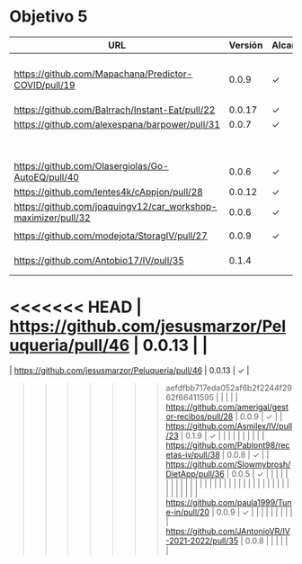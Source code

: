 # Objetivo 5

| URL                                        | Versión | Alcanzado |
|--------------------------------------------|---------|-----------|
| <!-- Enlace de noise-kngdm --> | | |
| <!-- Enlace de Esturillo98 --> | | |
| <!-- Enlace de LuisArostegui --> | | |
| <!-- Enlace de Paszser --> | | |
| https://github.com/Mapachana/Predictor-COVID/pull/19 | 0.0.9 | ✓ |
| <!-- Enlace de eantoniocalo18 --> | | |
| <!-- Enlace de NachoCarher --> | | |
| <!-- Enlace de C L A --> | | |
| https://github.com/Balrrach/Instant-Eat/pull/22 | 0.0.17 | ✓ |
| https://github.com/alexespana/barpower/pull/31 | 0.0.7 | ✓ |
| <!-- Enlace de Javierexmar --> | | |
| <!-- Enlace de MarinoFajardo --> | | |
| <!-- Enlace de danifm1321 --> | | |
| <!-- Enlace de josevilchez247 --> | | |
| <!-- Enlace de arguellesm --> | | |
| <!-- Enlace de DFolchA --> | | |
| <!-- Enlace de JaimeGM96 --> | | |
| <!-- Enlace de agr8 --> | | |
| https://github.com/Olasergiolas/Go-AutoEQ/pull/40 | 0.0.6 | ✓ |
| https://github.com/lentes4k/cAppjon/pull/28 | 0.0.12 | ✓ |
| https://github.com/joaquingv12/car_workshop-maximizer/pull/32 | 0.0.6 | ✓ |
| <!-- Enlace de gomares --> | | |
| https://github.com/modejota/StoragIV/pull/27 | 0.0.9 | ✓ |
| <!-- Enlace de argelion14 --> | | |
| <!-- Enlace de juanmihdz --> | | |
| <!-- Enlace de venrra --> | | |
| https://github.com/Antobio17/IV/pull/35 | 0.1.4 | |
| <!-- Enlace de manujurado1 --> | | |
| <!-- Enlace de migueorg --> | | |
<<<<<<< HEAD
| https://github.com/jesusmarzor/Peluqueria/pull/46 | 0.0.13 | |
=======
| https://github.com/jesusmarzor/Peluqueria/pull/46 | 0.0.13 | ✓ |
>>>>>>> aefdfbb717eda052af6b2f2244f2962f66411595
| <!-- Enlace de francisco3207 --> | | |
| https://github.com/amerigal/gestor-recibos/pull/28 | 0.0.9 | ✓ |
| https://github.com/Asmilex/IV/pull/23  | 0.1.9 | ✓ |
| <!-- Enlace de ismaelmontesinos --> | | |
| <!-- Enlace de morevi --> | | |
| https://github.com/Pablont98/recetas-iv/pull/38 | 0.0.8 | ✓ |
| https://github.com/Slowmybrosh/DietApp/pull/36 | 0.0.5 | ✓ |
| <!-- Enlace de sorozcov --> | | |
| <!-- Enlace de jlortega00 --> | | |
| <!-- Enlace de Xileon310 --> | | |
| <!-- Enlace de Parka015 --> | | |
| <!-- Enlace de edusegrich --> | | |
| <!-- Enlace de LuisSS20 --> | | |
| <!-- Enlace de juanfran00 --> | | |
| <!-- Enlace de Albertotc99 --> | | |
| <!-- Enlace de aleveji --> | | |
| https://github.com/paula1999/Tune-in/pull/20 | 0.0.9 | ✓ |
| <!-- Enlace de xCyal --> | | |
| <!-- Enlace de vlljuan99 --> | | |
| https://github.com/JAntonioVR/IV-2021-2022/pull/35 | 0.0.8 | |
| <!-- Enlace de pablozafra97 --> | | |
